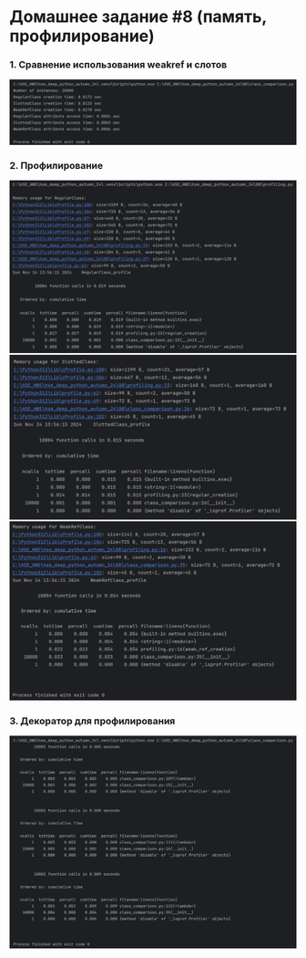 # Домашнее задание #8 (память, профилирование)

### 1. Сравнение использования weakref и слотов

![](https://github.com/evsxe/hse_deep_python_autumn_24/blob/main/08/images/1.png)

### 2. Профилирование

![](https://github.com/evsxe/hse_deep_python_autumn_24/blob/main/08/images/2.png)
![](https://github.com/evsxe/hse_deep_python_autumn_24/blob/main/08/images/3.png)
![](https://github.com/evsxe/hse_deep_python_autumn_24/blob/main/08/images/4.png)

### 3. Декоратор для профилирования

![](https://github.com/evsxe/hse_deep_python_autumn_24/blob/main/08/images/5.png)
